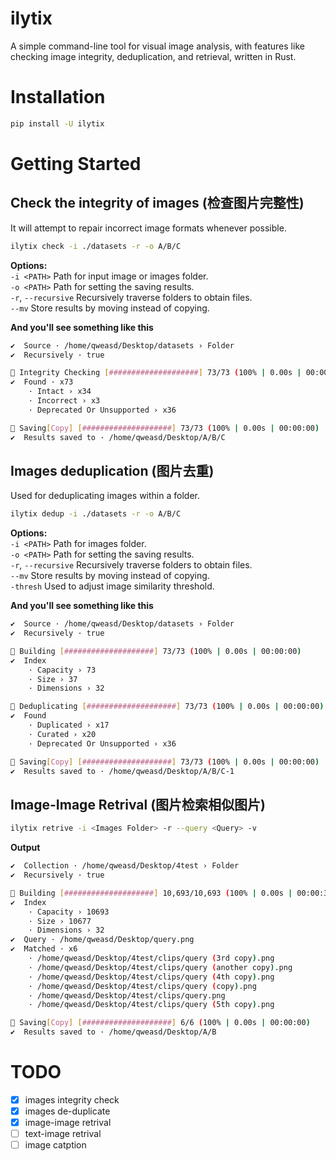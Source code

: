 # ilytix
A simple command-line tool for visual image analysis, with features like checking image integrity, deduplication, and retrieval, written in Rust.

# Installation
```bash
pip install -U ilytix
```

# Getting Started

## Check the integrity of images (检查图片完整性)
It will attempt to repair incorrect image formats whenever possible.  
```bash
ilytix check -i ./datasets -r -o A/B/C
```

**Options:**  
`-i <PATH>` Path for input image or images folder.  
`-o <PATH>` Path for setting the saving results.  
`-r`, `--recursive` Recursively traverse folders to obtain files.  
`--mv` Store results by moving instead of copying.

**And you'll see something like this**
```bash
✔  Source · /home/qweasd/Desktop/datasets › Folder
✔  Recursively · true

🐢 Integrity Checking [####################] 73/73 (100% | 0.00s | 00:00:00)
✔  Found · x73
    · Intact › x34
    · Incorrect › x3
    · Deprecated Or Unsupported › x36

🐢 Saving[Copy] [####################] 73/73 (100% | 0.00s | 00:00:00)
✔  Results saved to · /home/qweasd/Desktop/A/B/C
```

## Images deduplication (图片去重)
Used for deduplicating images within a folder.  

```bash
ilytix dedup -i ./datasets -r -o A/B/C
```
**Options:**  
`-i <PATH>` Path for images folder.  
`-o <PATH>` Path for setting the saving results.  
`-r`, `--recursive` Recursively traverse folders to obtain files.  
`--mv` Store results by moving instead of copying.  
`-thresh` Used to adjust image similarity threshold.  

**And you'll see something like this**
```bash
✔  Source · /home/qweasd/Desktop/datasets › Folder
✔  Recursively · true

🐢 Building [####################] 73/73 (100% | 0.00s | 00:00:00)
✔  Index
    · Capacity › 73
    · Size › 37
    · Dimensions › 32

🐢 Deduplicating [####################] 73/73 (100% | 0.00s | 00:00:00)
✔  Found
    · Duplicated › x17
    · Curated › x20
    · Deprecated Or Unsupported › x36

🐢 Saving[Copy] [####################] 73/73 (100% | 0.00s | 00:00:00)
✔  Results saved to · /home/qweasd/Desktop/A/B/C-1

```

## Image-Image Retrival (图片检索相似图片)
```bash
ilytix retrive -i <Images Folder> -r --query <Query> -v
```

**Output**
```bash
✔  Collection · /home/qweasd/Desktop/4test › Folder
✔  Recursively · true

🐢 Building [####################] 10,693/10,693 (100% | 0.00s | 00:00:36)
✔  Index
    · Capacity › 10693
    · Size › 10677
    · Dimensions › 32
✔  Query · /home/qweasd/Desktop/query.png
✔  Matched · x6
    · /home/qweasd/Desktop/4test/clips/query (3rd copy).png
    · /home/qweasd/Desktop/4test/clips/query (another copy).png
    · /home/qweasd/Desktop/4test/clips/query (4th copy).png
    · /home/qweasd/Desktop/4test/clips/query (copy).png
    · /home/qweasd/Desktop/4test/clips/query.png
    · /home/qweasd/Desktop/4test/clips/query (5th copy).png

🐢 Saving[Copy] [####################] 6/6 (100% | 0.00s | 00:00:00)
✔  Results saved to · /home/qweasd/Desktop/A/B

```


# TODO
- [X]  images integrity check
- [X]  images de-duplicate
- [X]  image-image retrival
- [ ]  text-image retrival
- [ ]  image catption